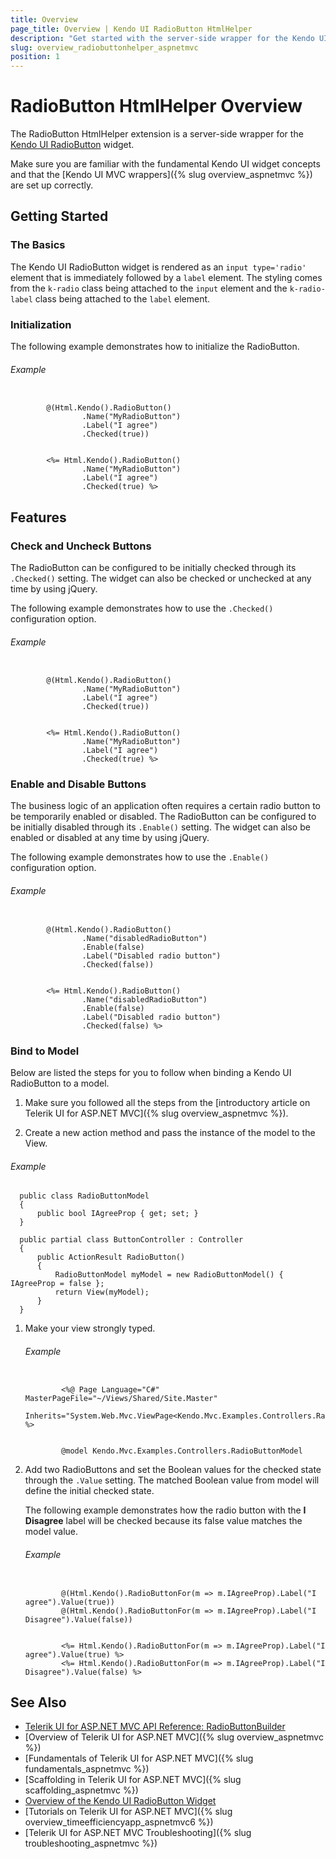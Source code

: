 ```yaml
---
title: Overview
page_title: Overview | Kendo UI RadioButton HtmlHelper
description: "Get started with the server-side wrapper for the Kendo UI RadioButton for ASP.NET MVC."
slug: overview_radiobuttonhelper_aspnetmvc
position: 1
---
```


# RadioButton HtmlHelper Overview

The RadioButton HtmlHelper extension is a server-side wrapper for the [Kendo UI RadioButton](http://demos.telerik.com/kendo-ui/styling/radios) widget.

Make sure you are familiar with the fundamental Kendo UI widget concepts and that the [Kendo UI MVC wrappers]({% slug overview_aspnetmvc %}) are set up correctly.

## Getting Started

### The Basics

The Kendo UI RadioButton widget is rendered as an `input type='radio'` element that is immediately followed by a `label` element. The styling comes from the  `k-radio` class being attached to the `input` element and the `k-radio-label` class being attached to the `label` element.

### Initialization

The following example demonstrates how to initialize the RadioButton.

###### Example

```tab-Razor

        @(Html.Kendo().RadioButton()
                .Name("MyRadioButton")
                .Label("I agree")
                .Checked(true))
```
```tab-ASPX

        <%= Html.Kendo().RadioButton()
                .Name("MyRadioButton")
                .Label("I agree")
                .Checked(true) %>
```

## Features

### Check and Uncheck Buttons

The RadioButton can be configured to be initially checked through its `.Checked()` setting. The widget can also be checked or unchecked at any time by using jQuery.

The following example demonstrates how to use the `.Checked()` configuration option.

###### Example

```tab-Razor

        @(Html.Kendo().RadioButton()
                .Name("MyRadioButton")
                .Label("I agree")
                .Checked(true))
```
```tab-ASPX

        <%= Html.Kendo().RadioButton()
                .Name("MyRadioButton")
                .Label("I agree")
                .Checked(true) %>
```

### Enable and Disable Buttons

The business logic of an application often requires a certain radio button to be temporarily enabled or disabled. The RadioButton can be configured to be initially disabled through its `.Enable()` setting. The widget can also be enabled or disabled at any time by using jQuery.

The following example demonstrates how to use the `.Enable()` configuration option.

###### Example

```tab-Razor

        @(Html.Kendo().RadioButton()
                .Name("disabledRadioButton")
                .Enable(false)
                .Label("Disabled radio button")
                .Checked(false))
```
```tab-ASPX

        <%= Html.Kendo().RadioButton()
                .Name("disabledRadioButton")
                .Enable(false)
                .Label("Disabled radio button")
                .Checked(false) %>
```

### Bind to Model

Below are listed the steps for you to follow when binding a Kendo UI RadioButton to a model.

1. Make sure you followed all the steps from the [introductory article on Telerik UI for ASP.NET MVC]({% slug overview_aspnetmvc %}).

1. Create a new action method and pass the instance of the model to the View.

  ###### Example

      public class RadioButtonModel
      {
          public bool IAgreeProp { get; set; }
      }

      public partial class ButtonController : Controller
      {
          public ActionResult RadioButton()
          {
              RadioButtonModel myModel = new RadioButtonModel() { IAgreeProp = false };
              return View(myModel);
          }
      }

1. Make your view strongly typed.

    ###### Example

    ```tab-ASPX

            <%@ Page Language="C#" MasterPageFile="~/Views/Shared/Site.Master"
                Inherits="System.Web.Mvc.ViewPage<Kendo.Mvc.Examples.Controllers.RadioButtonModel>" %>
    ```
    ```tab-Razor

            @model Kendo.Mvc.Examples.Controllers.RadioButtonModel
    ```

1. Add two RadioButtons and set the Boolean values for the checked state through the `.Value` setting. The matched Boolean value from model will define the initial checked state.

    The following example demonstrates how the radio button with the **I Disagree** label will be checked because its false value matches the model value.

    ###### Example

    ```tab-Razor

            @(Html.Kendo().RadioButtonFor(m => m.IAgreeProp).Label("I agree").Value(true))
            @(Html.Kendo().RadioButtonFor(m => m.IAgreeProp).Label("I Disagree").Value(false))
    ```
    ```tab-ASPX

            <%= Html.Kendo().RadioButtonFor(m => m.IAgreeProp).Label("I agree").Value(true) %>
            <%= Html.Kendo().RadioButtonFor(m => m.IAgreeProp).Label("I Disagree").Value(false) %>
    ```

## See Also

* [Telerik UI for ASP.NET MVC API Reference: RadioButtonBuilder](http://docs.telerik.com/aspnet-mvc/api/Kendo.Mvc.UI.Fluent/RadioButtonBuilder)
* [Overview of Telerik UI for ASP.NET MVC]({% slug overview_aspnetmvc %})
* [Fundamentals of Telerik UI for ASP.NET MVC]({% slug fundamentals_aspnetmvc %})
* [Scaffolding in Telerik UI for ASP.NET MVC]({% slug scaffolding_aspnetmvc %})
* [Overview of the Kendo UI RadioButton Widget](http://docs.telerik.com/kendo-ui/styles-and-layout/appearance-styling#customize-checkboxes-and-radio-buttons)
* [Tutorials on Telerik UI for ASP.NET MVC]({% slug overview_timeefficiencyapp_aspnetmvc6 %})
* [Telerik UI for ASP.NET MVC Troubleshooting]({% slug troubleshooting_aspnetmvc %})
